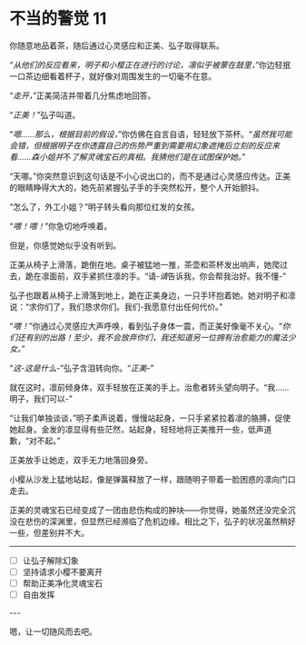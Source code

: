 # 不当的警觉 11

你随意地品着茶，随后通过心灵感应和正美、弘子取得联系。

“*从他们的反应看来，明子和小樱正在进行的讨论，凛似乎被蒙在鼓里，*”你边轻抿一口茶边细看着杯子，就好像对周围发生的一切毫不在意。

“*走开，*”正美简洁并带着几分焦虑地回答。

“*正美！*”弘子叫道。

“*嗯……那么，根据目前的假设，*”你仿佛在自言自语，轻轻放下茶杯。“*虽然我可能会错，但根据明子在你透露自己的伤势严重到需要用幻象遮掩后立刻的反应来看……森小姐并*不*了解灵魂宝石的真相。我猜他们是在试图保护她。*”

“天哪。”你突然意识到这句话是不小心说出口的，而不是通过心灵感应传达。正美的眼睛睁得大大的，她先前紧握弘子手的手突然松开，整个人开始颤抖。

“怎么了，外工小姐？”明子转头看向那位红发的女孩。

“*喂！喂！*”你急切地呼唤着。

但是，你感觉她似乎没有听到。

正美从椅子上滑落，跪倒在地。桌子被猛地一推，茶壶和茶杯发出响声，她爬过去，跪在凛面前，双手紧抓住凛的手。“请-*请*告诉我，你会帮我治好。我不懂-”

弘子也跟着从椅子上滑落到地上，跪在正美身边，一只手环抱着她。她对明子和凛说：“求你们了，我们恳求你们。我们-我愿意付出任何代价。”

“*喂！*”你通过心灵感应大声呼唤，看到弘子身体一震，而正美好像毫不关心。“*你们还有别的出路！至少，*我不会放弃你们*，我还知道另一位拥有治愈能力的魔法少女。*”

“*这-这是什么-*”弘子含泪转向你。“*正美-*”

就在这时，凛前倾身体，双手轻放在正美的手上。治愈者转头望向明子。“我……明子，我们可以-”

“让我们单独谈谈，”明子柔声说着，慢慢站起身，一只手紧紧拉着凛的胳膊，促使她起身。金发的凛显得有些茫然，站起身，轻轻地将正美推开一些，低声道歉，“对不起。”

正美放手让她走，双手无力地落回身旁。

小樱从沙发上猛地站起，像是弹簧释放了一样，跟随明子带着一脸困惑的凛向门口走去。

正美的灵魂宝石已经变成了一团由悲伤构成的肿块——你觉得，她虽然还没完全沉没在悲伤的深渊里，但显然已经濒临了危机边缘。相比之下，弘子的状况虽然稍好一些，但差别并不大。

---

- [ ] 让弘子解除幻象
- [ ] 坚持请求小樱不要离开
- [ ] 帮助正美净化灵魂宝石
- [ ] 自由发挥

---​

嗯，让一切随风而去吧。
